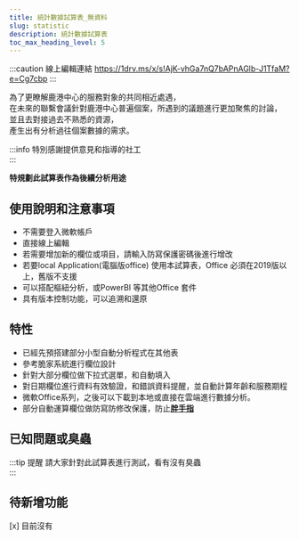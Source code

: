 ```yaml
---
title: 統計數據試算表_無資料
slug: statistic
description: 統計數據試算表
toc_max_heading_level: 5
---  
```


:::caution 線上編輯連結
https://1drv.ms/x/s!AjK-vhGa7nQ7bAPnAGlb-J1TfaM?e=Cg7cbp
:::

為了更瞭解鹿港中心的服務對象的共同相近處遇，  
在未來的聯繫會議針對鹿港中心普遍個案，所遇到的議題進行更加聚焦的討論，  
並且去對接過去不熟悉的資源，  
產生出有分析過往個案數據的需求。   

:::info 特別感謝提供意見和指導的社工  
:::

**特規劃此試算表作為後續分析用途**  
## 使用說明和注意事項
* 不需要登入微軟帳戶
* 直接線上編輯
* 若需要增加新的欄位或項目，請輸入防寫保護密碼後進行增改
* 若要local Application(電腦版office) 使用本試算表，Office 必須在2019版以上，舊版不支援
* 可以搭配樞紐分析，或PowerBI 等其他Office 套件
* 具有版本控制功能，可以追溯和還原
## 特性
* 已經先預搭建部分小型自動分析程式在其他表
* 參考脆家系統進行欄位設計
* 針對大部分欄位做下拉式選單，和自動填入
* 對日期欄位進行資料有效驗證，和錯誤資料提醒，並自動計算年齡和服務期程
* 微軟Office系列，之後可以下載到本地或直接在雲端進行數據分析。
* 部分自動運算欄位做防寫防修改保護，防止[**胖手指**](https://www.google.com/search?q=%E8%83%96%E6%89%8B%E6%8C%87)
## 已知問題或臭蟲
:::tip 提醒
請大家針對此試算表進行測試，看有沒有臭蟲  
:::
## 待新增功能
[x] 目前沒有